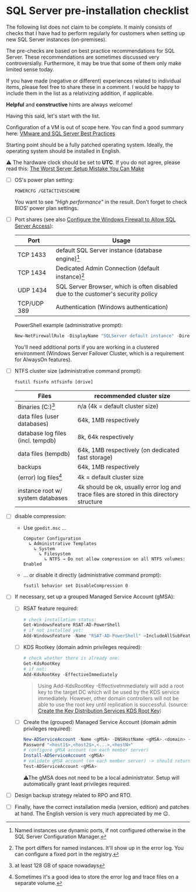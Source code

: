 # SQL Server pre-installation checklist

The following list does not claim to be complete. It mainly consists of checks that I have had to perform regularly for customers when setting up new SQL Server instances (on-premises).

The pre-checks are based on best practice recommendations for SQL Server. These recommendations are sometimes discussed very controversially. Furthermore, it may be true that some of them only make limited sense today.

If you have made (negative or different) experiences related to individual items, please feel free to share these in a comment. I would be happy to include them in the list as a relativizing addition, if applicable.

**Helpful** and **constructive** hints are always welcome!

Having this said, let's start with the list.

Configuration of a VM is out of scope here. You can find a good summary here: [VMware and SQL Server Best Practices](https://straightpathsql.com/archives/2020/12/vmware-and-sql-server-best-practices/)

Starting point should be a fully patched operating system. Ideally, the operating system should be installed in English.

⚠ The hardware clock should be set to **UTC**. If you do not agree, please read this: [The Worst Server Setup Mistake You Can Make](http://yellerapp.com/posts/2015-01-12-the-worst-server-setup-you-can-make.html)

- [ ] OS's power plan setting:

  ```
  POWERCFG /GETACTIVESCHEME
  ```

  You want to see *"High performance"* in the result. Don't forget to check BIOS' power plan settings.

- [ ] Port shares (see also [Configure the Windows Firewall to Allow SQL Server Access](https://docs.microsoft.com/en-us/sql/sql-server/install/configure-the-windows-firewall-to-allow-sql-server-access)):

  | Port        | Usage                                                        |
  | ----------- | ------------------------------------------------------------ |
  | TCP 1433    | default SQL Server instance (database engine)[^1]            |
  | TCP 1434    | Dedicated Admin Connection (default instance)[^2]            |
  | UDP 1434    | SQL Server Browser, which is often disabled due to the customer's security policy |
  | TCP/UDP 389 | Authentication (Windows authentication)                      |

  [^1]:Named instances use dynamic ports, if not configured otherwise in the SQL Server Configuration Manager.
  [^2]:The port differs for named instances. It'll show up in the error log. You can configure a fixed port in the registry.

  PowerShell example (administrative prompt):

  ```powershell
  New-NetFirewallRule -DisplayName "SQLServer default instance" -Direction Inbound -LocalPort 1433 -Protocol TCP -Action Allow
  ```

  You'll need additional ports if you are working in a clustered environment (Windows Server Failover Cluster, which is a requirement for AlwaysOn features).

- [ ] NTFS cluster size (administrative command prompt):

  ```
  fsutil fsinfo ntfsinfo [drive]
  ```

  | Files                             | recommended cluster size                                     |
  | --------------------------------- | ------------------------------------------------------------ |
  | Binaries (C:)[^3]                 | n/a (4k = default cluster size)                              |
  | data files (user databases)       | 64k, 1MB respectively                                        |
  | database log files (incl. tempdb) | 8k, 64k respectively                                         |
  | data files (tempdb)               | 64k, 1MB respectively (on dedicated fast storage)            |
  | backups                           | 64k, 1MB respectively                                        |
  | (error) log files[^4]             | 4k = default cluster size                                    |
  | instance root w/ system databases | 4k should be ok, usually error log and trace files are stored in this directory structure |

  [^3]:at least 128 GB of space nowadays
  [^4]:Sometimes it's a good idea to store the error log and trace files on a separate volume.

- [ ] disable compression:

  - Use `gpedit.msc` ...

    ```
    Computer Configuration
      ↳ Administrative Templates
        ↳ System
          ↳ Filesystem
            ↳ NTFS → Do not allow compression on all NTFS volumes: Enabled
    ```

  - ... or disable it directly (administrative command prompt):

    ```
    fsutil behavior set DisableCompression 0
    ```

- [ ] If necessary, set up a grouped Managed Service Account (gMSA):

  - [ ] RSAT feature required:

    ```powershell
    # check installation status:
    Get-WindowsFeature RSAT-AD-PowerShell
    # if not installed yet:
    Add-WindowsFeature -Name "RSAT-AD-PowerShell" –IncludeAllSubFeature
    ```

  - [ ] KDS Rootkey (domain admin privileges required):

    ```powershell
    # check whether there is already one:
    Get-KdsRootKey
    # if not:
    Add-KdsRootKey -EffectiveImmediately
    ```

    > Using Add-KdsRootKey  -EffectiveImmediately will add a root key to the target DC which will be used by the KDS service immediately. However, other domain controllers  will not be able to use the root key until replication is successful.
    > (source: [Create the Key Distribution Services KDS Root Key](https://docs.microsoft.com/en-us/windows-server/security/group-managed-service-accounts/create-the-key-distribution-services-kds-root-key))

  - [ ] Create the (grouped) Managed Service Account (domain admin privileges required):

    ```powershell
    New-ADServiceAccount -Name <gMSA> -DNSHostName <gMSA>.<domain> -PrincipalsAllowedToRetrieveManaged
    Password "<host1$>,<host2$>,<...>,<hostN>"
    # configure gMSA account (on each member server)
    Install-ADServiceAccount <gMSA>
    # validate gMSA account (on each member server) -> should return True 
    Test-ADServiceAccount <gMSA>
    ```

    ⚠The gMSA does not need to be a local administrator. Setup will automatically grant least privileges required.

- [ ] Design backup strategy related to RPO and RTO.

- [ ] Finally, have the correct installation media (version, edition) and patches at hand. The English version is very much appreciated by me 😉.

